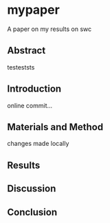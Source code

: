 # mypaper
A paper on my results on swc

## Abstract
testeststs
## Introduction
online commit...
## Materials and Method
changes made locally
## Results
## Discussion
## Conclusion
